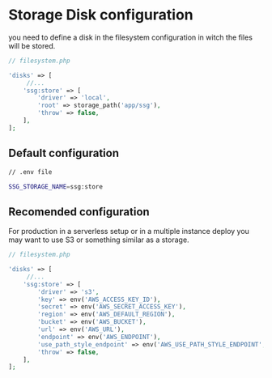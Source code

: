# Storage Disk configuration

you need to define a disk in the filesystem configuration in witch the files will be stored.

```php
// filesystem.php

'disks' => [
     //...
    'ssg:store' => [
        'driver' => 'local',
        'root' => storage_path('app/ssg'),
        'throw' => false,
    ],
];
```

## Default configuration

```bash
// .env file

SSG_STORAGE_NAME=ssg:store
```

## Recomended configuration

For production in a serverless setup or in a multiple instance deploy you may want to use S3 or something similar as a storage.

```php
// filesystem.php

'disks' => [
     //...
    'ssg:store' => [
        'driver' => 's3',
        'key' => env('AWS_ACCESS_KEY_ID'),
        'secret' => env('AWS_SECRET_ACCESS_KEY'),
        'region' => env('AWS_DEFAULT_REGION'),
        'bucket' => env('AWS_BUCKET'),
        'url' => env('AWS_URL'),
        'endpoint' => env('AWS_ENDPOINT'),
        'use_path_style_endpoint' => env('AWS_USE_PATH_STYLE_ENDPOINT', false),
        'throw' => false,
    ],
];

```
